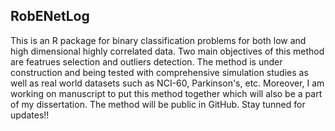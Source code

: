 
<h2>RobENetLog</h2>
This is an R package for binary classification problems for both low and high dimensional highly correlated data. Two main objectives of this method are featrues selection and outliers detection.
The method is under construction and being tested with comprehensive simulation studies as well as real world datasets such as NCI-60, Parkinson's, etc. Moreover, I am working on manuscript to put this method together which will also be a part of my dissertation. The method will be public in GitHub.  Stay tunned for updates!!
